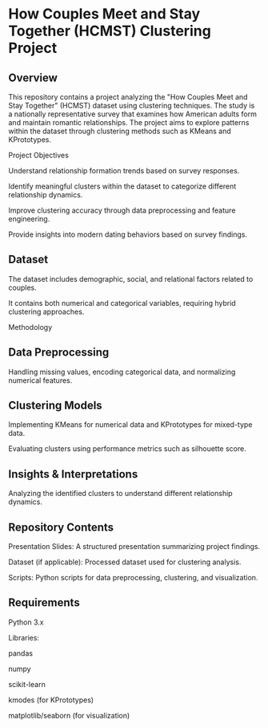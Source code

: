 # How Couples Meet and Stay Together (HCMST) Clustering Project

## Overview

This repository contains a project analyzing the "How Couples Meet and Stay Together" (HCMST) dataset using clustering techniques. The study is a nationally representative survey that examines how American adults form and maintain romantic relationships. The project aims to explore patterns within the dataset through clustering methods such as KMeans and KPrototypes.

Project Objectives

Understand relationship formation trends based on survey responses.

Identify meaningful clusters within the dataset to categorize different relationship dynamics.

Improve clustering accuracy through data preprocessing and feature engineering.

Provide insights into modern dating behaviors based on survey findings.

## Dataset

The dataset includes demographic, social, and relational factors related to couples.

It contains both numerical and categorical variables, requiring hybrid clustering approaches.

Methodology

## Data Preprocessing

Handling missing values, encoding categorical data, and normalizing numerical features.

## Clustering Models

Implementing KMeans for numerical data and KPrototypes for mixed-type data.

Evaluating clusters using performance metrics such as silhouette score.

## Insights & Interpretations

Analyzing the identified clusters to understand different relationship dynamics.

## Repository Contents

Presentation Slides: A structured presentation summarizing project findings.

Dataset (if applicable): Processed dataset used for clustering analysis.

Scripts: Python scripts for data preprocessing, clustering, and visualization.

## Requirements

Python 3.x

Libraries:

pandas

numpy

scikit-learn

kmodes (for KPrototypes)

matplotlib/seaborn (for visualization)
